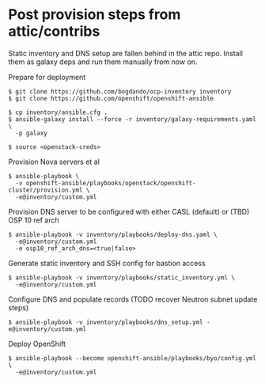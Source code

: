 Post provision steps from attic/contribs
========================================

Static inventory and DNS setup are fallen behind in the attic repo.
Install them as galaxy deps and run them manually from now on.

Prepare for deployment
```
$ git clone https://github.com/bogdando/ocp-inventory inventory
$ git clone https://github.com/openshift/openshift-ansible

$ cp inventory/ansible.cfg .
$ ansible-galaxy install --force -r inventory/galaxy-requirements.yaml \
  -p galaxy

$ source <openstack-creds>
```

Provision Nova servers et al
```
$ ansible-playbook \
  -v openshift-ansible/playbooks/openstack/openshift-cluster/provision.yml \
  -e@inventory/custom.yml
```

Provision DNS server to be configured with either CASL (default) or (TBD) OSP 10
ref arch
```
$ ansible-playbook -v inventory/playbooks/deploy-dns.yaml \
  -e@inventory/custom.yml
  -e osp10_ref_arch_dns=<true|false>
```

Generate static inventory and SSH config for bastion access
```
$ ansible-playbook -v inventory/playbooks/static_inventory.yml \
  -e@inventory/custom.yml
```

Configure DNS and populate records (TODO recover Neutron subnet update steps)
```
$ ansible-playbook -v inventory/playbooks/dns_setup.yml -e@inventory/custom.yml
```

Deploy OpenShift
```
$ ansible-playbook --become openshift-ansible/playbooks/byo/config.yml \
  -e@inventory/custom.yml
```
